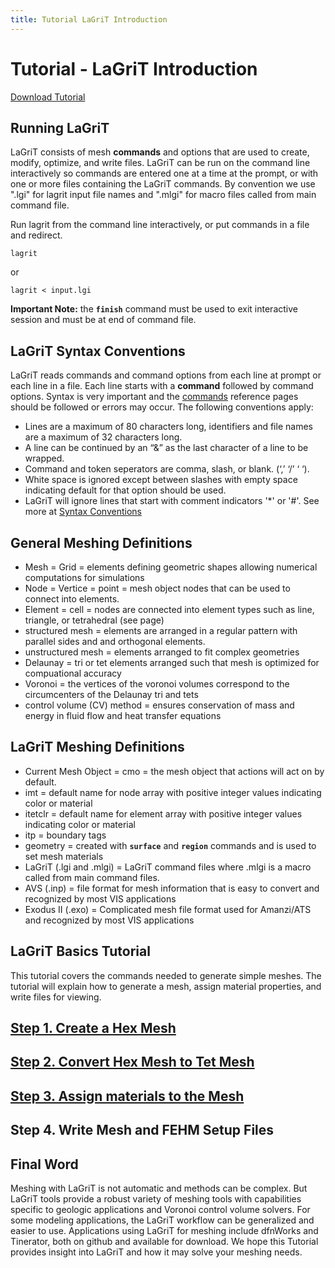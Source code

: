 ```yaml
---
title: Tutorial LaGriT Introduction
---
```


# Tutorial - LaGriT Introduction

<div class="button" id="button-3">
   <div id="circle"></div>
   <a href="{{ "/pages/tutorial/lagrit_introduction/index" | relative_url }}">Download Tutorial</a>
</div>


## Running LaGriT

LaGriT consists of mesh **commands** and options that are used to create, modify, optimize, and write files. LaGriT can be run on the command line interactively so commands are entered one at a time at the prompt, or with one or more files containing the LaGriT commands. By convention we use ".lgi" for lagrit input file names and ".mlgi" for macro files called from main command file.

Run lagrit from the command line interactively, or put commands in a file and redirect.
```
lagrit
```
or
```
lagrit < input.lgi
```
**Important Note:** the **`finish`** command must be used to exit interactive session and must be at end of command file.

## LaGriT Syntax Conventions

LaGriT reads commands and command options from each line at prompt or each line in a file. Each line starts with a **command** followed by command options. Syntax is very important and the [commands](https://lanl.github.io/LaGriT/pages/commands.html) reference pages should be followed or errors may occur. The following conventions apply:

- Lines are a maximum of 80 characters long, identifiers and file names are a maximum of 32 characters long.
- A line can be continued by an “&” as the last character of a line to be wrapped.
- Command and token seperators are comma, slash, or blank. (‘,’ ‘/’ ‘ ‘).
- White space is ignored except between slashes with empty space indicating default for that option should be used.
- LaGriT will ignore lines that start with comment indicators '*' or '#'.
See more at [Syntax Conventions](https://lanl.github.io/LaGriT/pages/docs/conventions.html)

## General Meshing Definitions

- Mesh = Grid = elements defining geometric shapes allowing numerical computations for simulations 
- Node = Vertice = point = mesh object nodes that can be used to connect into elements.
- Element = cell = nodes are connected into element types such as line, triangle, or tetrahedral (see page)
- structured mesh = elements are arranged in a regular pattern with parallel sides and and orthogonal elements.
- unstructured mesh = elements arranged to fit complex geometries
- Delaunay = tri or tet elements arranged such that mesh is optimized for compuational accuracy
- Voronoi = the vertices of the voronoi volumes correspond to the circumcenters of the Delaunay tri and tets 
- control volume (CV) method = ensures conservation of mass and energy in fluid flow and heat transfer equations

## LaGriT Meshing Definitions

- Current Mesh Object = cmo = the mesh object that actions will act on by default.
- imt = default name for node array with positive integer values indicating color or material
- itetclr = default name for element array with positive integer values indicating color or material
- itp = boundary tags
- geometry = created with **`surface`** and **`region`** commands and is used to set mesh materials
- LaGriT (.lgi and .mlgi) = LaGriT command files where .mlgi is a macro called from main command files.
- AVS (.inp) = file format for mesh information that is easy to convert and recognized by most VIS applications
- Exodus II (.exo) = Complicated mesh file format used for Amanzi/ATS and recognized by most VIS applications


## LaGriT Basics Tutorial 

This tutorial covers the commands needed to generate simple meshes. The tutorial will explain how to generate a mesh, assign material properties, and write files for viewing.


## [Step 1. Create a Hex Mesh](step_01.md)

## [Step 2. Convert Hex Mesh to Tet Mesh](step_02.md)

## [Step 3. Assign materials to the Mesh](step_03.md)

## Step 4. Write Mesh and FEHM Setup Files 


## Final Word

Meshing with LaGriT is not automatic and methods can be complex. But LaGriT tools provide a robust variety of meshing tools with capabilities specific to geologic applications and Voronoi control volume solvers. For some modeling applications, the LaGriT workflow can be generalized and easier to use. Applications using LaGriT for meshing include dfnWorks and Tinerator, both on github and available for download. We hope this Tutorial provides insight into LaGriT and how it may solve your meshing needs.

